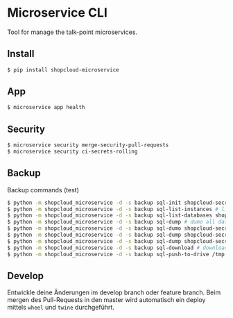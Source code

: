 # Microservice CLI

Tool for manage the talk-point microservices.

## Install

````sh
$ pip install shopcloud-microservice
````

## App

```sh
$ microservice app health
```

## Security

```sh
$ microservice security merge-security-pull-requests
$ microservice security ci-secrets-rolling
```

## Backup

Backup commands (test)

```sh
$ python -m shopcloud_microservice -d -s backup sql-init shopcloud-secrethub:europe-west3:secrethub # initialise backup storage for a instance
$ python -m shopcloud_microservice -d -s backup sql-list-instances # list all known instances from projects.yaml
$ python -m shopcloud_microservice -d -s backup sql-list-databases shopcloud-secrethub:europe-west3:secrethub # list databases on server
$ python -m shopcloud_microservice -d -s backup sql-dump # dumo all databaeses ob all known server from projects.yaml
$ python -m shopcloud_microservice -d -s backup sql-dumo shopcloud-secrethub:europe-west3:secrethub # dump all databases from instance
$ python -m shopcloud_microservice -d -s backup sql-dump shopcloud-secrethub:europe-west3:secrethub:shopcloud-secrethub-api # download a database from instance
$ python -m shopcloud_microservice -d -s backup sql-dump shopcloud-secrethub:europe-west3:secrethub:shopcloud-secrethub-api # download a database from instance
$ python -m shopcloud_microservice -d -s backup sql-download # download all dumpfiles to db-dumps
$ python -m shopcloud_microservice -d -s backup sql-push-to-drive /tmp # sync content from download-folder to specific path
```

## Develop

Entwickle deine Änderungen im develop branch oder feature branch.
Beim mergen des Pull-Requests in den master wird automatisch ein deploy mittels `wheel` und `twine` durchgeführt.

